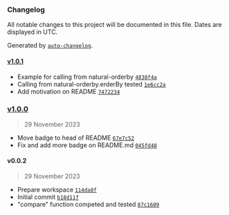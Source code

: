 ### Changelog

All notable changes to this project will be documented in this file. Dates are displayed in UTC.

Generated by [`auto-changelog`](https://github.com/CookPete/auto-changelog).

#### [v1.0.1](https://github.com/adhisimon/hostname-natural-order/compare/v1.0.0...v1.0.1)

- Example for calling from natural-orderby [`4838f4a`](https://github.com/adhisimon/hostname-natural-order/commit/4838f4a1223da4fd6a57ada07c2a5e8916d6feee)
- Calling from natural-orderby.erderBy tested [`1e6cc2a`](https://github.com/adhisimon/hostname-natural-order/commit/1e6cc2a52063d87b332b9ab66a08981c31bbd58e)
- Add motivation on README [`7472234`](https://github.com/adhisimon/hostname-natural-order/commit/74722347dd517d05fee1a161d2ec0da95211b9df)

### [v1.0.0](https://github.com/adhisimon/hostname-natural-order/compare/v0.0.2...v1.0.0)

> 29 November 2023

- Move badge to head of README [`67e7c52`](https://github.com/adhisimon/hostname-natural-order/commit/67e7c52e8c275e2531a4183970b9e16d514db343)
- Fix and add more badge on README.md [`045fd48`](https://github.com/adhisimon/hostname-natural-order/commit/045fd48c4de79c2651a20319cc71308cdc59f306)

#### v0.0.2

> 29 November 2023

- Prepare workspace [`114da8f`](https://github.com/adhisimon/hostname-natural-order/commit/114da8f29747f91d910ce4665bb97b5b468ae6b4)
- Initial commit [`b18d11f`](https://github.com/adhisimon/hostname-natural-order/commit/b18d11fac8e86691a9a9b83929e516ae57f1f05d)
- "compare" function competed and tested [`87c1609`](https://github.com/adhisimon/hostname-natural-order/commit/87c1609867846bea97e9504aab39ec49666103f8)
